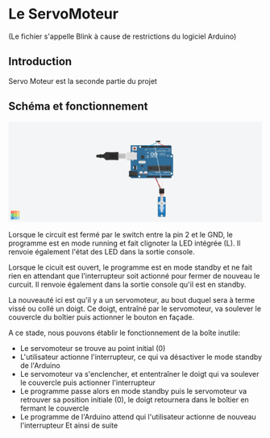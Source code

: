 # Le ServoMoteur
(Le fichier s'appelle Blink à cause de restrictions du logiciel Arduino)

## Introduction
Servo Moteur est la seconde partie du projet

## Schéma et fonctionnement
![Schéma](readme-files/diagram.png)

Lorsque le circuit est fermé par le switch entre la pin 2 et le GND, le programme est en mode running et fait clignoter la LED intégrée (L).
Il renvoie également l'état des LED dans la sortie console.

Lorsque le cicuit est ouvert, le programme est en mode standby et ne fait rien en attendant que l'interrupteur soit actionné pour fermer de nouveau le curcuit.
Il renvoie également dans la sortie console qu'il est en standby.

La nouveauté ici est qu'il y a un servomoteur, au bout duquel sera à terme vissé ou collé un doigt.
Ce doigt, entraîné par le servomoteur, va soulever le couvercle du boîtier puis actionner le bouton en façade.

A ce stade, nous pouvons établir le fonctionnement de la boîte inutile:
* Le servomoteur se trouve au point initial (0)
* L'utilisateur actionne l'interrupteur, ce qui va désactiver le mode standby de l'Arduino
* Le servomoteur va s'enclencher, et ententraîner le doigt qui va soulever le couvercle puis actionner l'interrupteur
* Le programme passe alors en mode standby puis le servomoteur va retrouver sa position initiale (0), le doigt retournera dans le boîtier en fermant le couvercle
* Le programme de l'Arduino attend qui l'utilisateur actionne de nouveau l'interrupteur
Et ainsi de suite
